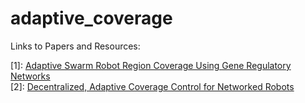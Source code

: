 adaptive_coverage
=================

Links to Papers and Resources:

[1]: [Adaptive Swarm Robot Region Coverage Using Gene Regulatory Networks](http://download.springer.com/static/pdf/265/chp%253A10.1007%252F978-3-319-10401-0_18.pdf?originUrl=http%3A%2F%2Flink.springer.com%2Fchapter%2F10.1007%2F978-3-319-10401-0_18&token2=exp=1457199940~acl=%2Fstatic%2Fpdf%2F265%2Fchp%25253A10.1007%25252F978-3-319-10401-0_18.pdf%3ForiginUrl%3Dhttp%253A%252F%252Flink.springer.com%252Fchapter%252F10.1007%252F978-3-319-10401-0_18*~hmac=59aa1e1e0f36c7c781e48533fd50bfc4fbdce535776bd12c74c2cf09eef0bddd)  
[2]: [Decentralized, Adaptive Coverage Control for Networked Robots](http://web.mit.edu/nsl/www/preprints/Adaptive_Coverage08.pdf)